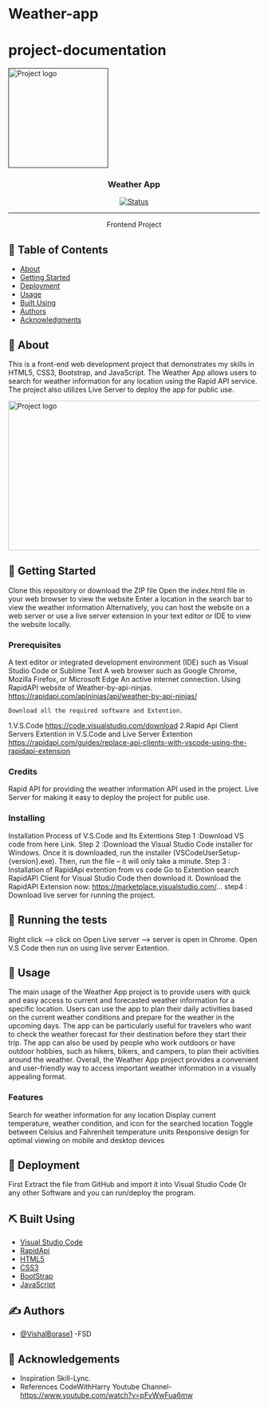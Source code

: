 # Weather-app
# project-documentation

<p align="center">
  <a href="" rel="noopener">

   <img width=200px height=200px src="https://i.imgur.com/6wj0hh6.jpg" alt="Project logo"></a>

<h3 align="center">Weather App</h3>

<div align="center">

  [![Status](https://img.shields.io/badge/status-active-success.svg)]() 


</div>

---

<p align="center"> Frontend Project 
    <br> 
</p>

## 📝 Table of Contents
- [About](#about)
- [Getting Started](#getting_started)
- [Deployment](#deployment)
- [Usage](#usage)
- [Built Using](#built_using)
- [Authors](#authors)
- [Acknowledgments](#acknowledgement)


## 🧐 About <a name = "about"></a>
This is a front-end web development project that demonstrates my skills in HTML5, CSS3, Bootstrap, and JavaScript.
The Weather App allows users to search for weather information for any location using the Rapid API service. 
The project also utilizes Live Server to deploy the app for public use.

<img width=600px height=300px src="https://user-images.githubusercontent.com/110810311/234503467-3ddc9e9f-f0c0-4737-8b6c-cf608512fd02.png" alt="Project logo"></a>
</p>

## 🏁 Getting Started <a name = "getting_started"></a>
Clone this repository or download the ZIP file
Open the index.html file in your web browser to view the website
Enter a location in the search bar to view the weather information
Alternatively, you can host the website on a web server or use a live server extension in your text editor or IDE to view the website locally.

### Prerequisites
A text editor or integrated development environment (IDE) such as Visual Studio Code or Sublime Text
A web browser such as Google Chrome, Mozilla Firefox, or Microsoft Edge An active internet connection.
Using RapidAPI website of Weather-by-api-ninjas.
https://rapidapi.com/apininjas/api/weather-by-api-ninjas/

```
Download all the required software and Extention.
```
1.V.S.Code https://code.visualstudio.com/download
2.Rapid Api Client Servers Extention in V.S.Code and Live Server 
Extention https://rapidapi.com/guides/replace-api-clients-with-vscode-using-the-rapidapi-extension

### Credits
Rapid API for providing the weather information API used in the project.
Live Server for making it easy to deploy the project for public use.


### Installing
Installation Process of V.S.Code and Its Extentions
Step 1 :Download VS code from here Link.
Step 2 :Download the Visual Studio Code installer for Windows. Once it is downloaded, run the installer (VSCodeUserSetup-{version}.exe).
Then, run the file – it will only take a minute.
Step 3 : Installation of RapidApi extention from vs code Go to Extention search RapidAPI Client for Visual Studio Code then download it.
Download the RapidAPI Extension now: https://marketplace.visualstudio.com/...
step4 : Download live server for running the project.


## 🔧 Running the tests <a name = "tests"></a>
Right click --> click on Open Live server --> server is open in Chrome.
Open V.S Code then run on using live server Extention.

## 🎈 Usage <a name="usage"></a>
The main usage of the Weather App project is to provide users with quick and easy access to current and forecasted weather information for a specific location. Users can use the app to plan their daily activities based on the current weather conditions and prepare for the weather in the upcoming days. The app can be particularly useful for travelers who want to check the weather forecast for their destination before they start their trip. The app can also be used by people who work outdoors or have outdoor hobbies, such as hikers, bikers, and campers, to plan their activities around the weather. Overall, the Weather App project provides a convenient and user-friendly way to access important weather information in a visually appealing format.

### Features
Search for weather information for any location
Display current temperature, weather condition, and icon for the searched location
Toggle between Celsius and Fahrenheit temperature units
Responsive design for optimal viewing on mobile and desktop devices

## 🚀 Deployment <a name = "deployment"></a>

First Extract the file from GitHub and import it into Visual Studio Code Or any other Software and you can run/deploy the program.

## ⛏️ Built Using <a name = "built_using"></a>

- [Visual Studio Code](https://code.visualstudio.com/)
- [RapidApi](https://rapidapi.com/apininjas/api/weather-by-api-ninjas/) 
- [HTML5](https://html.com/html5/) 
- [CSS3](https://www.css3.info/) 
- [BootStrap](https://getbootstrap.com/) 
- [JavaScript](https://www.javascript.com/)

## ✍️ Authors <a name = "authors"></a>
- [@VishalBorase1](https://github.com/VishalBorase1) -FSD


## 🎉 Acknowledgements <a name = "acknowledgement"></a>
- Inspiration
   Skill-Lync.
- References
  CodeWithHarry Youtube Channel- https://www.youtube.com/watch?v=pFvWwFua6mw


